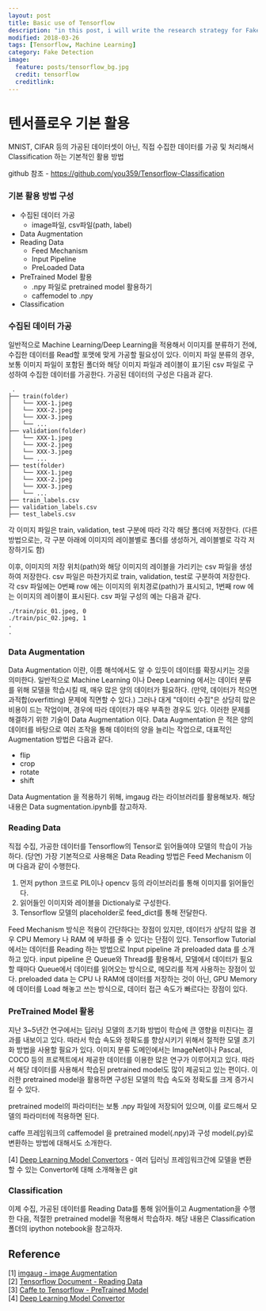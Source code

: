 ```yaml
---
layout: post
title: Basic use of Tensorflow
description: "in this post, i will write the research strategy for Fake(forgery) image detection"
modified: 2018-03-26
tags: [Tensorflow, Machine Learning]
category: Fake Detection
image:
  feature: posts/tensorflow_bg.jpg
  credit: tensorflow
  creditlink:
---
```


# 텐서플로우 기본 활용
MNIST, CIFAR 등의 가공된 데이터셋이 아닌, 직접 수집한 데이터를 가공 및 처리해서 Classification 하는 기본적인 활용 방법

github 참조 - https://github.com/you359/Tensorflow-Classification

### 기본 활용 방법 구성
- 수집된 데이터 가공
    + image파일, csv파일(path, label)
- Data Augmentation
- Reading Data
    + Feed Mechanism
    + Input Pipeline
    + PreLoaded Data
- PreTrained Model 활용
    + .npy 파일로 pretrained model 활용하기
    + caffemodel to .npy
- Classification

### 수집된 데이터 가공
일반적으로 Machine Learning/Deep Learning을 적용해서 이미지를 분류하기 전에, 수집한 데이터를 Read할 포맷에 맞게 가공할 필요성이 있다.
이미지 파일 분류의 경우, 보통 이미지 파일이 포함된 폴더와 해당 이미지 파일과 레이블이 표기된 csv 파일로 구성하여 수집한 데이터를 가공한다.
가공된 데이터의 구성은 다음과 같다.

```
 .
├── train(folder)
│   └── XXX-1.jpeg
│   └── XXX-2.jpeg
│   └── XXX-3.jpeg
│   └── ...
├── validation(folder)
│   └── XXX-1.jpeg
│   └── XXX-2.jpeg
│   └── XXX-3.jpeg
│   └── ...
├── test(folder)
│   └── XXX-1.jpeg
│   └── XXX-2.jpeg
│   └── XXX-3.jpeg
│   └── ...
├── train_labels.csv
├── validation_labels.csv
├── test_labels.csv
```

각 이미지 파일은 train, validation, test 구분에 따라 각각 해당 폴더에 저장한다.
(다른 방법으로는, 각 구분 아래에 이미지의 레이블별로 폴더를 생성하거, 레이블별로 각각 저장하기도 함)

이후, 이미지의 저장 위치(path)와 해당 이미지의 레이블을 가리키는 csv 파일을 생성하여 저장한다.
csv 파일은 마찬가지로 train, validation, test로 구분하여 저장한다.
각 csv 파일에는 0번째 row 에는 이미지의 위치경로(path)가 표시되고, 1번째 row 에는 이미지의 레이블이 표시된다.
csv 파일 구성의 예는 다음과 같다.

```
./train/pic_01.jpeg, 0
./train/pic_02.jpeg, 1
.
.
```

### Data Augmentation
Data Augmentation 이란, 이름 해석에서도 알 수 있듯이 데이터를 확장시키는 것을 의미한다.
일반적으로 Machine Learning 이나 Deep Learning 에서는 데이터 분류를 위해 모델을 학습시킬 때, 매우 많은 양의 데이터가 필요하다. (만약, 데이터가 적으면 과적합(overfitting) 문제에 직면할 수 있다.)
그러나 대게 "데이터 수집"은 상당히 많은 비용이 드는 작업이며, 경우에 따라 데이터가 매우 부족한 경우도 있다. 이러한 문제를 해결하기 위한 기술이 Data Augmentation 이다.
Data Augmentation 은 적은 양의 데이터를 바탕으로 여러 조작을 통해 데이터의 양을 늘리는 작업으로, 대표적인 Augmentation 방법은 다음과 같다.
- flip
- crop
- rotate
- shift

Data Augmentation 을 적용하기 위해, imgaug 라는 라이브러리를 활용해보자.
해당 내용은 Data sugmentation.ipynb를 참고하자.

### Reading Data
직접 수집, 가공한 데이터를 Tensorflow의 Tensor로 읽어들여야 모델의 학습이 가능하다. (당연)
가장 기본적으로 사용해온 Data Reading 방법은 Feed Mechanism 이며 다음과 같이 수행한다.
1. 먼저 python 코드로 PIL이나 opencv 등의 라이브러리를 통해 이미지를 읽어들인다.
2. 읽어들인 이미지와 레이블을 Dictionaly로 구성한다.
3. Tensorflow 모델의 placeholder로 feed_dict를 통해 전달한다.

Feed Mechanism 방식은 적용이 간단하다는 장점이 있지만, 데이터가 상당히 많을 경우 CPU Memory 나 RAM 에 부하를 줄 수 있다는 단점이 있다.
Tensorflow Tutorial 에서는 데이터를 Reading 하는 방법으로 Input pipeline 과 preloaded data 를 소개하고 있다.
input pipeline 은 Queue와 Thread를 활용해서, 모델에서 데이터가 필요할 때마다 Queue에서 데이터를 읽어오는 방식으로, 메모리를 적게 사용하는 장점이 있다.
preloaded data 는 CPU 나 RAM에 데이터를 저장하는 것이 아닌, GPU Memory 에 데이터를 Load 해놓고 쓰는 방식으로, 데이터 접근 속도가 빠르다는 장점이 있다.

### PreTrained Model 활용
지난 3~5년간 연구에서는 딥러닝 모델의 초기화 방법이 학습에 큰 영향을 미친다는 결과를 내보이고 있다. 따라서 학습 속도와 정확도를 향상시키기 위해서 절적한 모델 초기화 방법을 사용할 필요가 있다.
이미지 분류 도메인에서는 ImageNet이나 Pascal, COCO 등의 프로젝트에서 제공한 데이터를 이용한 많은 연구가 이루어지고 있다. 따라서 해당 데이터를 사용해서 학습된 pretrained model도 많이 제공되고 있는 편이다.
이러한 pretrained model을 활용하면 구성된 모델의 학습 속도와 정확도를 크게 증가시킬 수 있다.

pretrained model의 파라미터는 보통 .npy 파일에 저장되어 있으며, 이를 로드해서 모델의 파라미터에 적용하면 된다.

caffe 프레임워크의 caffemodel 을 pretrained model(.npy)과 구성 model(.py)로 변환하는 방법에 대해서도 소개한다.

[4] [Deep Learning Model Convertors](https://github.com/ysh329/deep-learning-model-convertor) - 여러 딥러닝 프레임워크간에 모델을 변환할 수 있는 Convertor에 대해 소개해놓은 git

### Classification
이제 수집, 가공된 데이터를 Reading Data를 통해 읽어들이고 Augmentation을 수행한 다음, 적절한 pretrained model을 적용해서 학습하자.
해당 내용은 Classification폴더의 ipython notebook을 참고하자.

## Reference
[1] [imgaug - image Augmentation](https://github.com/aleju/imgaug) <br />
[2] [Tensorflow Document - Reading Data](https://www.tensorflow.org/api_guides/python/reading_data) <br />
[3] [Caffe to Tensorflow - PreTrained Model](https://github.com/ethereon/caffe-tensorflow) <br />
[4] [Deep Learning Model Convertor](https://github.com/ysh329/deep-learning-model-convertor) <br />